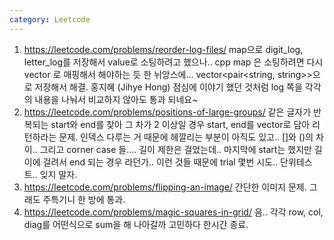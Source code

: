 ```yaml
---
category: Leetcode
---
```


1. <https://leetcode.com/problems/reorder-log-files/> map으로 digit_log, letter_log를 저장해서 value로 소팅하려고 했으나.. cpp map 은 소팅하려면 다시 vector 로 매핑해서 해야하는 듯 한 뉘앙스에... vector<pair<string, string>>으로 저장해서 해결. 홍지혜 (Jihye Hong) 점심에 이야기 했던 것처럼 log 쪽을 각각의 내용을 나눠서 비교하지 않아도 통과 되네요~
2. <https://leetcode.com/problems/positions-of-large-groups/> 같은 글자가 반복되는 start와 end를 찾아 그 차가 2 이상일 경우 start, end를 vector로 담아 리턴하라는 문제. 인덱스 다루는 거 때문에 헤깔리는 부분이 아직도 있고.. []와 ()의 차이.. 그리고 corner case 들.... 길이 제한은 걸었는데.. 마지막에 start는 했지만 길이에 걸려서 end 되는 경우 라던가.. 이런 것들 때문에 trial 몇번 시도.. 단위테스트.. 잊지 말자.
3. <https://leetcode.com/problems/flipping-an-image/> 간단한 이미지 문제. 그래도 주특기니 한 방에 통과.
4. <https://leetcode.com/problems/magic-squares-in-grid/> 음.. 각각 row, col, diag를 어떤식으로 sum을 해 나아갈까 고민하다 한시간 종료.
